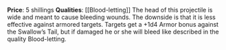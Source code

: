 **Price**: 5 shillings
**Qualities**: [[Blood-letting]]
The head of this projectile is wide and meant to cause bleeding wounds. The downside is that it is less effective against armored targets. Targets get a +1d4 Armor bonus against the Swallow’s Tail, but if damaged he or she will bleed like described in the quality Blood-letting.